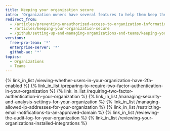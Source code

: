 ```yaml
---
title: Keeping your organization secure
intro: 'Organization owners have several features to help them keep their projects and data secure. If you''re the owner of an organization, you should regularly review your organization''s audit log{% if currentVersion != "github-ae@latest" %}, member 2FA status,{% endif %} and application settings to ensure that no unauthorized or malicious activity has occurred.'
redirect_from:
  - /articles/preventing-unauthorized-access-to-organization-information/
  - /articles/keeping-your-organization-secure
  - /github/setting-up-and-managing-organizations-and-teams/keeping-your-organization-secure
versions:
  free-pro-team: '*'
  enterprise-server: '*'
  github-ae: '*'
topics:
  - Organizations
  - Teams
---
```


{% link_in_list /viewing-whether-users-in-your-organization-have-2fa-enabled %}
{% link_in_list /preparing-to-require-two-factor-authentication-in-your-organization %}
{% link_in_list /requiring-two-factor-authentication-in-your-organization %}
{% link_in_list /managing-security-and-analysis-settings-for-your-organization %}
{% link_in_list /managing-allowed-ip-addresses-for-your-organization %}
{% link_in_list /restricting-email-notifications-to-an-approved-domain %}
{% link_in_list /reviewing-the-audit-log-for-your-organization %}
{% link_in_list /reviewing-your-organizations-installed-integrations %}
